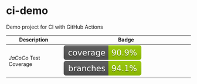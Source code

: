 # ci-demo
Demo project for CI with GitHub Actions

| Description            | Badge                                                                                                                                                                                                                                    |
|------------------------|------------------------------------------------------------------------------------------------------------------------------------------------------------------------------------------------------------------------------------------|
| *JaCoCo* Test Coverage | [![coverage](https://raw.githubusercontent.com/vojkog/ci-demo/main/.github/badges/jacoco.svg)](https://github.com/vojkog/ci-demo/actions/workflows/java-ci-demo.yml) [![branches coverage](https://raw.githubusercontent.com/vojkog/ci-demo/main/.github/badges/branches.svg)](https://github.com/vojkog/ci-demo/actions/workflows/java-ci-demo.yml) |

